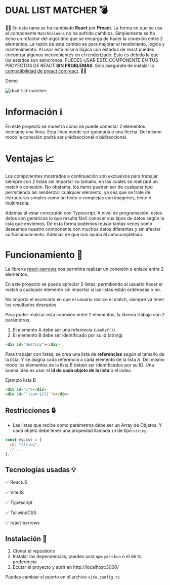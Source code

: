 # DUAL LIST MATCHER 💣

🚨🚨 En esta rama se ha cambiado **React** por **Preact**. La forma en que se usa el componente `MatchColumns` no ha sufrido cambios. Simplemente se ha echo un refactor del algoritmo que se encarga de hacer la conexión entre 2 elementos. La razón de este cambio es para mejorar el rendimiento, lógica y mantenimiento. Al usar esta misma lógica con estados de react puedes encontrar algunos incovenientes en el renderizado. Esto es debido la que los estados son asíncronos. PUEDES USAR ESTE COMPONENTE EN TUS PROYECTOS DE REACT **SIN PROBLEMAS**. Sólo asegúrate de instalar la [compatibilidad de preact con react](https://preactjs.com/guide/v10/differences-to-react/#version-compatibility). 🚨🚨

Demo

![dual-list-matcher](https://firebasestorage.googleapis.com/v0/b/storage-images-5578f.appspot.com/o/GLOBAL%2Fdual-list-matcher%2FScreenshot%202024-03-31%20010600.png?alt=media&token=d0e657d5-0e76-4737-afd0-d5e8aa08492d)

# Información ℹ️

En este proyecto se muestra cómo se puede conectar 2 elementos mediante una línea. Ésta línea puede ser guionada o una flecha. Del mismo modo la conexión podrá ser unidireccional o bidireccional.

# Ventajas 📈

Los componentes mostrados a continuación son exclusivos para trabajar siempre con 2 listas sin importar su tamaño, en las cuales se realizará un match o conexión. No obstante, los items pueden ser de cualquier tipo permitiendo asi renderizar cualquier elemento, ya sea que se trate de estructuras simples como un texto o complejas con imagenes, texto o multimedia.

Además al estar construido con Typescript. A nivel de programación, estos datos son genéricos lo que resulta fácil conocer sus tipos de datos según la lista que enviemos. De esta forma podemos reusar tantas veces como deseemos nuestro componente con muchos datos diferentes y sin afectar su funcionamiento. Además de que nos ayuda el autocompletado.

# Funcionamiento 🚀

La librería [react-xarrows](https://www.npmjs.com/package/react-xarrows) nos permitirá realizar un conexión o enlace entre 2 elementos.

En este proyecto se puede apreciar 2 listas, permitiendo al usuario hacer el match a cualquier elemento sin importar si las listas están ordenadas o no.

No importa el escenario en que el usuario realice el match, siempre va tener los resultados deseados.

Para poder realizar esta conexión entre 2 elementos, la librería trabaja con 2 parámetros.

1. El elemento A debe ser una referencia (`useRef()`)
2. El elemento B debe ser identificado por su id (string)

```html
<div id="destiny"></div>
```

Para trabajar con listas, se crea una lista de **referencias** según el tamaño de la lista. Y se asigna cada referencia a cada elemento de la lista A. Del mismo modo los elementos de la lista B deben ser identificados por su ID. Una buena idea es usar el **id de cada objeto de la lista** o el index.

Ejemplo lista B

```html
<div id="1"></div>
<div id="`item-${1}`"></div>
```

## Restricciones 🔒

- Las listas que recibe como parámetros debe ser un Array de Objetos. Y cada objeto debe tener una propiedad llamada `id` de tipo `string`.

```js
const myList = {
  id: "string",
  // ...
};
```

## Tecnologías usadas 💡

✅ ReactJS

✅ ViteJS

✅ Typescript

✅ TailwindCSS

✅ react-xarrows

## Instalación 💽

1. Clonar el repositorio
2. Instalar las dependencias, puedes usar `npm` `yarn` `bun` o el de tu preferencia
3. Ecutar el proyecto y abrir en http://localhost:3000/

Puedes cambiar el puerto en el archivo `vite.config.ts`
